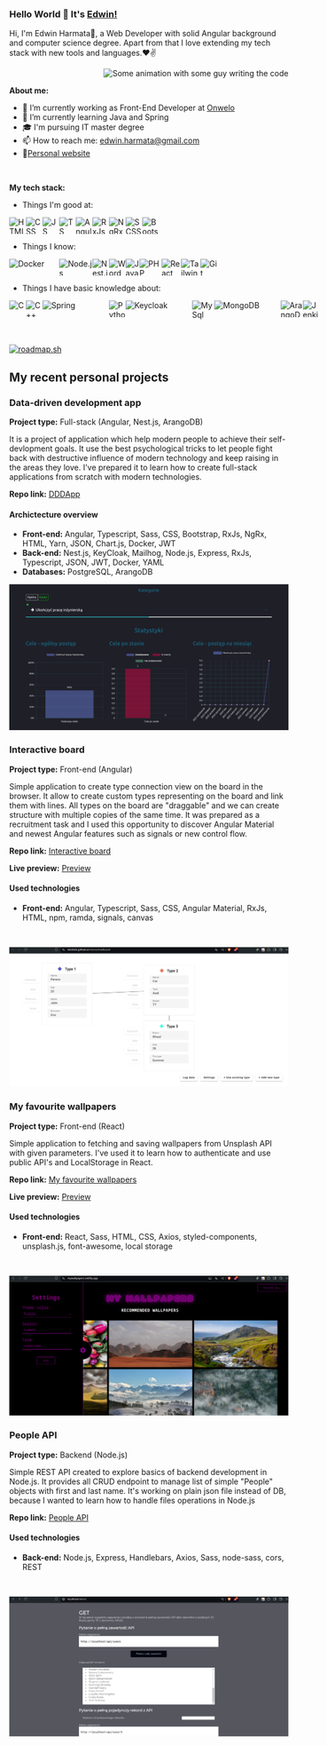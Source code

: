 ### Hello World 👋 It's [Edwin!](https:edwinharmata.pl)

Hi, I'm Edwin Harmata🙌, a Web Developer with solid Angular background and computer science degree. Apart from that I love extending my tech stack with new tools and languages.❤✌


<img align="right" alt="Some animation with some guy writing the code" src="https://media2.giphy.com/media/v1.Y2lkPTc5MGI3NjExMXBqbTIzeGp5bWszdjU5Mm5lNG44a3BjY2lxMWw0dGM4MGJmbmx1dSZlcD12MV9pbnRlcm5hbF9naWZfYnlfaWQmY3Q9Zw/ZVik7pBtu9dNS/giphy.webp" />

<br />

**About me:**

- 🔭 I’m currently working as Front-End Developer at [Onwelo](https://onwelo.com)
- 🌱 I’m currently learning Java and Spring
- 🎓 I'm pursuing IT master degree
- 📫 How to reach me: <a href="mailto:edwinharmata@gmail.com">edwin.harmata@gmail.com</a>
- 📝[Personal website](https://edwinharmata.pl/)

<br />

**My tech stack:**
- Things I'm good at: <br/>
<div style="display: flex; flex-direction: row;">
<img width="30px" height="30px" alt="HTML 5" src="https://upload.wikimedia.org/wikipedia/commons/thumb/6/61/HTML5_logo_and_wordmark.svg/512px-HTML5_logo_and_wordmark.svg.png"/>
<img width="30px" height="30px" alt="CSS 3" src="https://upload.wikimedia.org/wikipedia/commons/thumb/6/62/CSS3_logo.svg/2048px-CSS3_logo.svg.png" />
<img width="30px" height="30px" alt="JS" src="https://i0.wp.com/theicom.org/wp-content/uploads/2016/03/js-logo.png?fit=500%2C500&ssl=1&w=640" />
<img width="30px" height="30px" alt="TS" src="https://upload.wikimedia.org/wikipedia/commons/thumb/4/4c/Typescript_logo_2020.svg/2048px-Typescript_logo_2020.svg.png" />
<img width="30px" height="30px" alt="Angular" src="https://repository-images.githubusercontent.com/24195339/d4194dc2-d880-43f7-960c-ea30e05c6531"/>
<img width="30px" height="30px" alt="RxJs" src="https://rxjs.dev/assets/images/favicons/favicon-192x192.png" />
<img width="30px" height="30px" alt="NgRx" src="https://ngrx.io/assets/images/badge.svg"/>
<img width="30px" height="30px" alt="SCSS" src="https://upload.wikimedia.org/wikipedia/commons/thumb/9/96/Sass_Logo_Color.svg/2560px-Sass_Logo_Color.svg.png" />
<img width="30px" height="30px" alt="Bootstrap" src="https://upload.wikimedia.org/wikipedia/commons/thumb/b/b2/Bootstrap_logo.svg/2560px-Bootstrap_logo.svg.png" />
</div>

- Things I know: <br/>
<div style="display: flex; flex-direction: row;">
<img width="90px" height="25px" alt="Docker" src="https://upload.wikimedia.org/wikipedia/commons/7/70/Docker_logo.png" />
<img width="60px" height="30px" alt="Node.js" src="https://upload.wikimedia.org/wikipedia/commons/thumb/d/d9/Node.js_logo.svg/2560px-Node.js_logo.svg.png" />
<img width="30px" height="30px" alt="Nest.js" src="https://upload.wikimedia.org/wikipedia/commons/thumb/a/a8/NestJS.svg/1200px-NestJS.svg.png" />
<img width="30px" height="30px" alt="Wordpress" src="https://upload.wikimedia.org/wikipedia/commons/thumb/9/98/WordPress_blue_logo.svg/1024px-WordPress_blue_logo.svg.png" />
<img width="25px" height="30px" alt="Java" src="https://www.svgrepo.com/show/184143/java.svg" />
<img width="40px" height="30px" alt="PHP" src="https://upload.wikimedia.org/wikipedia/commons/thumb/2/27/PHP-logo.svg/2560px-PHP-logo.svg.png" />
<img width="35px" height="30px" alt="React" src="https://upload.wikimedia.org/wikipedia/commons/thumb/a/a7/React-icon.svg/2300px-React-icon.svg.png"/>
<img width="35px" height="30px" alt="Tailwind CSS" src="https://upload.wikimedia.org/wikipedia/commons/thumb/d/d5/Tailwind_CSS_Logo.svg/768px-Tailwind_CSS_Logo.svg.png?20230715030042"/>
<img width="30px" height="30px" alt="Git" src="https://upload.wikimedia.org/wikipedia/commons/thumb/3/3f/Git_icon.svg/2048px-Git_icon.svg.png" />
</div>

- Things I have basic knowledge about: <br/>
<div style="display: flex; flex-direction: row;">
<img width="30px" height="30px" alt="C" src="https://upload.wikimedia.org/wikipedia/commons/1/19/C_Logo.png" />
<img width="30px" height="30px" alt="C++" src="https://upload.wikimedia.org/wikipedia/commons/thumb/1/18/ISO_C%2B%2B_Logo.svg/1822px-ISO_C%2B%2B_Logo.svg.png" />
<img width="120px" height="30px" alt="Spring" src="https://upload.wikimedia.org/wikipedia/commons/thumb/4/44/Spring_Framework_Logo_2018.svg/1280px-Spring_Framework_Logo_2018.svg.png" />
<img width="30px" height="30px" alt="Python" src="https://upload.wikimedia.org/wikipedia/commons/thumb/c/c3/Python-logo-notext.svg/1869px-Python-logo-notext.svg.png" />
<img width="120px" height="30px" alt="Keycloak" src="https://www.keycloak.org/resources/images/logo.svg" />
<img width="40px" height="45px" alt="MySql" src="https://www.svgrepo.com/show/303251/mysql-logo.svg" />
<img width="120px" height="30px" alt="MongoDB" src="https://upload.wikimedia.org/wikipedia/commons/thumb/9/93/MongoDB_Logo.svg/2560px-MongoDB_Logo.svg.png" />
<img width="40px" height="30px" alt="ArangoDB" src="https://upload.wikimedia.org/wikipedia/en/3/3a/ArangoDB_Logo.png" />
<img width="30px" height="30px" alt="Jenkins" src="https://upload.wikimedia.org/wikipedia/commons/thumb/e/e9/Jenkins_logo.svg/1483px-Jenkins_logo.svg.png" /> 
</div>
<br/>
<br/>
<a href="https://roadmap.sh"><img src="https://roadmap.sh/card/tall/66c2fcba837d383f4afb0494?variant=dark" alt="roadmap.sh"/></a>

## My recent personal projects

### Data-driven development app
**Project type:** Full-stack (Angular, Nest.js, ArangoDB)

It is a project of application which help modern people to achieve their self-devlopment goals. It use the best psychological tricks to let people fight back with destructive influence of modern technology and keep raising in the areas they love. I've prepared it to learn how to create full-stack applications from scratch with modern technologies.

**Repo link:** [DDDApp](https://github.com/Ebi2626/DDDApp)
  
#### Archictecture overview
            
- **Front-end:** Angular, Typescript, Sass, CSS, Bootstrap, RxJs, NgRx, HTML, Yarn, JSON, Chart.js, Docker, JWT
- **Back-end:** Nest.js, KeyCloak, Mailhog, Node.js, Express, RxJs, Typescript, JSON, JWT, Docker, YAML
- **Databases:** PostgreSQL, ArangoDB

![DDDApp](/assets/img/dddapp.png)

### Interactive board
**Project type:** Front-end (Angular)

Simple application to create type connection view on the board in the browser. It allow to create custom types representing on the board and link them with lines. All types on the board are "draggable" and we can create structure with multiple copies of the same time. It was prepared as a recruitment task and I used this opportunity to discover Angular Material and newest Angular features such as signals or new control flow.

**Repo link:** [Interactive board](https://github.com/Ebi2626/interactiveBoard)

**Live preview:** [Preview](https://ebi2626.github.io/interactiveBoard/)
  
#### Used technologies
            
- **Front-end:** Angular, Typescript, Sass, CSS, Angular Material, RxJs, HTML, npm, ramda, signals, canvas 

<br />

![InteractiveBoard](/assets/img/interactiveBoard.png)

### My favourite wallpapers
**Project type:** Front-end (React)

Simple application to fetching and saving wallpapers from Unsplash API with given parameters. I've used it to learn how to authenticate and use public API's and LocalStorage in React.

**Repo link:** [My favourite wallpapers](https://github.com/Ebi2626/my-fav-wallpapers)

**Live preview:** [Preview](https://mywallpapers.netlify.app/)
  
#### Used technologies
            
- **Front-end:** React, Sass, HTML, CSS, Axios, styled-components, unsplash.js, font-awesome, local storage

<br />

![My favourite wallpaper](/assets/img/myFavWallpapers.png)

### People API
**Project type:** Backend (Node.js)

Simple REST API created to explore basics of backend development in Node.js. It provides all CRUD endpoint to manage list of simple "People" objects with first and last name. It's working on plain json file instead of DB, because I wanted to learn how to handle files operations in Node.js

**Repo link:** [People API](https://github.com/Ebi2626/peopleApi)

  
#### Used technologies
            
- **Back-end:** Node.js, Express, Handlebars, Axios, Sass, node-sass, cors, REST

<br />

![People API](/assets/img/peopleApi.png)



